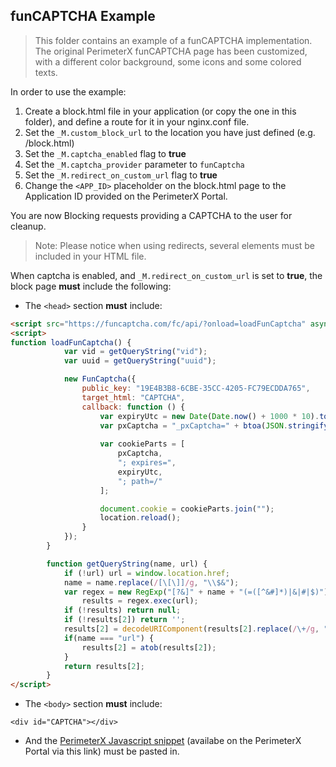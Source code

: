 funCAPTCHA Example 
-----------------
> This folder contains an example of a funCAPTCHA implementation. The original PerimeterX funCAPTCHA page has been customized, with a different color background, some icons and some colored texts.

In order to use the example:

1. Create a block.html file in your application (or copy the one in this folder), and define a route for it in your nginx.conf file.
2. Set the `_M.custom_block_url` to the location you have just defined (e.g. /block.html)
3. Set the `_M.captcha_enabled` flag to **true**
4. Set the `_M.captcha_provider` parameter to `funCaptcha`
5. Set the `_M.redirect_on_custom_url` flag to **true** 
6. Change the `<APP_ID>` placeholder on the block.html page to the Application ID provided on the PerimeterX Portal.


You are now Blocking requests providing a CAPTCHA to the user for cleanup.

>Note: Please notice when using redirects, several elements must be included in your HTML file.

When captcha is enabled, and `_M.redirect_on_custom_url` is set to **true**, the block page **must** include the following:

* The `<head>` section **must** include:

```html
<script src="https://funcaptcha.com/fc/api/?onload=loadFunCaptcha" async defer></script>
<script>
function loadFunCaptcha() {
            var vid = getQueryString("vid");
            var uuid = getQueryString("uuid");

            new FunCaptcha({
                public_key: "19E4B3B8-6CBE-35CC-4205-FC79ECDDA765",
                target_html: "CAPTCHA",
                callback: function () {
                    var expiryUtc = new Date(Date.now() + 1000 * 10).toUTCString();
                    var pxCaptcha = "_pxCaptcha=" + btoa(JSON.stringify({r: document.getElementById("FunCaptcha-Token").value, u: uuid, v: vid}));
              
                    var cookieParts = [
                        pxCaptcha,
                        "; expires=",
                        expiryUtc,
                        "; path=/"
                    ];

                    document.cookie = cookieParts.join("");
                    location.reload();
                }
            });
        }

        function getQueryString(name, url) {
            if (!url) url = window.location.href;
            name = name.replace(/[\[\]]/g, "\\$&");
            var regex = new RegExp("[?&]" + name + "(=([^&#]*)|&|#|$)"),
                results = regex.exec(url);
            if (!results) return null;
            if (!results[2]) return '';
            results[2] = decodeURIComponent(results[2].replace(/\+/g, " "));
            if(name === "url") {
                results[2] = atob(results[2]);
            }
            return results[2];
        }
</script>
```
* The `<body>` section **must** include:

```
<div id="CAPTCHA"></div>
```

* And the [PerimeterX Javascript snippet](https://console.perimeterx.com/#/app/applicationsmgmt) (availabe on the PerimeterX Portal via this link) must be pasted in.





